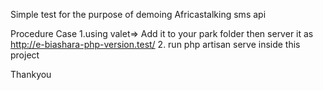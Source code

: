 Simple test for the purpose of demoing Africastalking sms api

Procedure
Case
    1.using valet=> Add it to your park folder then server it as http://e-biashara-php-version.test/
    2. run php artisan serve inside this project

Thankyou